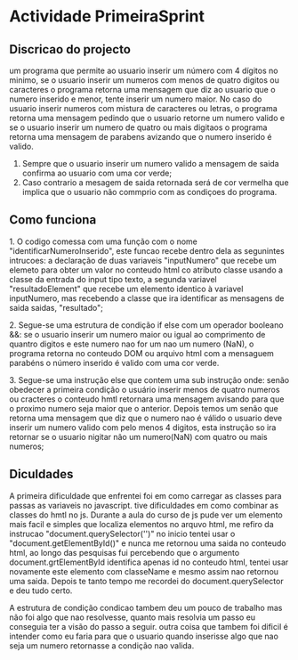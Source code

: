 # Actividade PrimeiraSprint

<h2>Discricao do projecto</h1>
um programa que permite ao usuario inserir um número com 4 dígitos no minimo, se o usuario inserir um numeros com menos de quatro digitos ou caracteres o programa retorna uma mensagem que diz ao usuario que o numero inserido e menor, tente inserir um numero maior. No caso do usuario inserir numeros com  mistura de caracteres ou letras, o programa retorna uma mensagem pedindo que o usuario retorne um numero valido e se o usuario inserir um numero de quatro ou mais digitaos o programa retorna uma mensagem de parabens avizando que o numero inserido é valido.

1. Sempre que o usuario inserir um numero valido a mensagem de saida confirma ao usuario com uma cor verde;
2. Caso contrario a mesagem de saida retornada será de cor vermelha que implica que o usuario não commprio com as condiçoes do programa.

<h2>Como funciona</h2>
<p>
1. O codigo comessa com uma função com o nome "identificarNumeroInserido", este funcao recebe dentro dela as segunintes intrucoes: a declaração de duas variaveis "inputNumero" que recebe um elemeto para obter um valor no conteudo html co atributo classe usando a classe da entrada do input tipo texto, a segunda variavel "resultadoElement" que recebe um elemento identico à variavel inputNumero, mas recebendo a classe que ira identificar as mensagens de saida saidas, "resultado";
</p>
<p>
2. Segue-se uma estrutura de condição if else com um operador booleano &&: se o usuario inserir um numero maior ou igual ao comprimento de quantro digitos e este numero nao for um nao um numero (NaN), o programa retorna no conteudo DOM ou arquivo html com a mensaguem parabéns o número inserido  é valido com uma cor verde.
</p>
<p>
3. Segue-se uma instrução else que contem uma sub instrução onde: senão obedecer a primeira condição o usuário inserir menos de quatro numeros ou cracteres o conteudo hmtl retornara uma mensagem avisando para que o proximo numero seja maior que o anterior.
Depois temos um senão que retorna uma mensagem que diz que o numero nao é válido o usuario deve inserir um numero valido com pelo menos 4 digitos, esta instrução so ira retornar se o usuario nigitar não um numero(NaN) com quatro ou mais numeros;
</p>
<h2>Diculdades</h2>
<p>
A primeira dificuldade que enfrentei foi em como carregar as classes para passas as variaveis no javascript. tive dificuldades em como combinar as classes do hmtl no js. Durante a aula do curso de js pude ver um elemento mais facil e simples que localiza elementos no arquvo html, me refiro da instrucao "document.querySelector('')" no inicio tentei usar o "document.getElementById()" e nunca me retornou uma saida no conteudo html, ao longo das pesquisas fui percebendo que o argumento document.grtElementById identifica apenas id no conteudo html,  tentei usar novamente este elemento com classeName e mesmo assim nao retornou uma saida. Depois te tanto tempo me recordei do document.querySelector e deu tudo certo.

A estrutura de condição condicao tambem deu um pouco de trabalho mas não foi algo que nao resolvesse, quanto mais resolvia um passo eu conseguia ter a visão do passo a seguir.
outra coisa que tambem foi dificil é intender como eu faria para que o usuario quando inserisse algo que nao seja um numero retornasse a condição nao valida.
</p>
